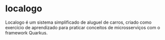 # localogo
Localogo é um sistema simplificado de aluguel de carros, criado como exercício de aprendizado para praticar conceitos de microsserviços com o framework Quarkus.


